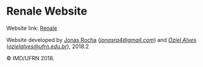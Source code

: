 # Renale Website

Website link: [Renale](http://renalenefrologia-com.umbler.net)

Website developed by [Jonas Rocha](https://github.com/jonasra4) (*jonasra4@gmail.com*) and [_Oziel Alves_](https://github.com/ozielalves) (*ozielalves@ufrn.edu.br*), 2018.2

&copy; IMD/UFRN 2018.
